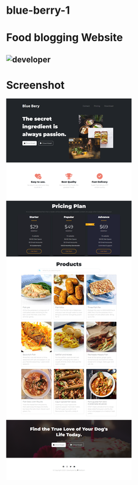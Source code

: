 # blue-berry-1
# Food blogging Website
![developer](https://img.shields.io/badge/Developed%20By%20%3A-Rabbani%20Khan-red)
---
# Screenshot
![](https://github.com/rabbani4u/blue-berry-1/blob/master/images/Food-vlog-website%20ss.png)
